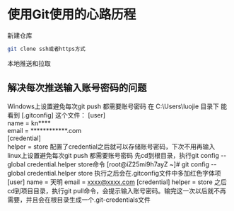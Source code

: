 # 使用Git使用的心路历程
新建仓库
``` bash 
git clone ssh或者https方式
```
本地推送和拉取
## 解决每次推送输入账号密码的问题
Windows上设置避免每次git push 都需要账号密码
在 C:\Users\luojie 目录下 能看到 [.gitconfig] 这个文件：
[user]  
    name = kn****  
    email = ************.com  
[credential]  
    helper = store
配置了credential之后就可以存储账号密码，下次不用再输入
linux上设置避免每次git push 都需要账号密码
先cd到根目录，执行git config --global credential.helper store命令
[root@iZ25mi9h7ayZ ~]# git config --global credential.helper store
执行之后会在.gitconfig文件中多加红色字体项
[user]
        name = 天明
        email = xxxx@xxxx.com
[credential]
        helper = store
之后cd到项目目录，执行git pull命令，会提示输入账号密码。输完这一次以后就不再需要，并且会在根目录生成一个.git-credentials文件
